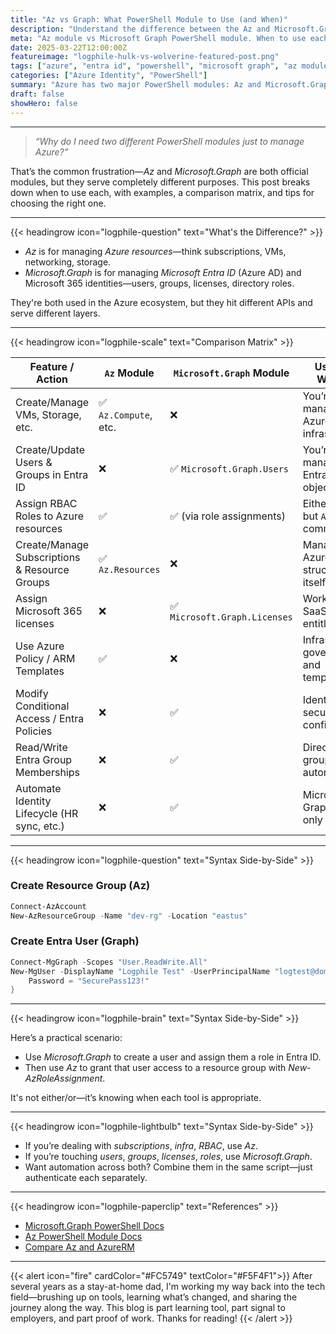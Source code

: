 ```yaml
---
title: "Az vs Graph: What PowerShell Module to Use (and When)"
description: "Understand the difference between the Az and Microsoft.Graph PowerShell modules—and when to use which."
meta: "Az module vs Microsoft Graph PowerShell module. When to use each for Azure and Entra ID management. Clear matrix and examples provided."
date: 2025-03-22T12:00:00Z
featureimage: "logphile-hulk-vs-wolverine-featured-post.png"
tags: ["azure", "entra id", "powershell", "microsoft graph", "az module"]
categories: ["Azure Identity", "PowerShell"]
summary: "Azure has two major PowerShell modules: Az and Microsoft.Graph. Learn when to use each, why it matters, and how they overlap."
draft: false
showHero: false
---
```


---

> *“Why do I need two different PowerShell modules just to manage Azure?”*

That’s the common frustration—*Az* and *Microsoft.Graph* are both official modules, but they serve completely different purposes. This post breaks down when to use each, with examples, a comparison matrix, and tips for choosing the right one.

---

{{< headingrow icon="logphile-question" text="What's the Difference?" >}}

- *Az* is for managing *Azure resources*—think subscriptions, VMs, networking, storage.
- *Microsoft.Graph* is for managing *Microsoft Entra ID* (Azure AD) and Microsoft 365 identities—users, groups, licenses, directory roles.

They're both used in the Azure ecosystem, but they hit different APIs and serve different layers.

---

{{< headingrow icon="logphile-scale" text="Comparison Matrix" >}}

| Feature / Action                             | `Az` Module             | `Microsoft.Graph` Module       | Use This When…                                  |
|---------------------------------------------|-------------------------|-------------------------------|-------------------------------------------------|
| Create/Manage VMs, Storage, etc.            | ✅ `Az.Compute`, etc.    | ❌                            | You’re managing Azure infrastructure.           |
| Create/Update Users & Groups in Entra ID    | ❌                      | ✅ `Microsoft.Graph.Users`     | You’re managing Entra identity objects.         |
| Assign RBAC Roles to Azure resources        | ✅                       | ✅ (via role assignments)      | Either works, but `Az` is more common.          |
| Create/Manage Subscriptions & Resource Groups | ✅ `Az.Resources`       | ❌                            | Managing the Azure structure itself.            |
| Assign Microsoft 365 licenses               | ❌                      | ✅ `Microsoft.Graph.Licenses`  | Working with SaaS identity entitlements.        |
| Use Azure Policy / ARM Templates            | ✅                       | ❌                            | Infrastructure governance and templates.        |
| Modify Conditional Access / Entra Policies  | ❌                      | ✅                             | Identity security config.                       |
| Read/Write Entra Group Memberships          | ❌                      | ✅                             | Directory group automation.                     |
| Automate Identity Lifecycle (HR sync, etc.) | ❌                      | ✅                             | Microsoft Graph is the only option.             |

---

{{< headingrow icon="logphile-question" text="Syntax Side-by-Side" >}}


### Create Resource Group (Az)
```powershell
Connect-AzAccount
New-AzResourceGroup -Name "dev-rg" -Location "eastus"
```

### Create Entra User (Graph)

```powershell
Connect-MgGraph -Scopes "User.ReadWrite.All"
New-MgUser -DisplayName "Logphile Test" -UserPrincipalName "logtest@domain.com" -MailNickname "logtest" -AccountEnabled:$true -PasswordProfile @{
    Password = "SecurePass123!"
}
```

---

{{< headingrow icon="logphile-brain" text="Syntax Side-by-Side" >}}

Here’s a practical scenario:

- Use *Microsoft.Graph* to create a user and assign them a role in Entra ID.
- Then use *Az* to grant that user access to a resource group with *New-AzRoleAssignment*.

It's not either/or—it’s knowing when each tool is appropriate.

---

{{< headingrow icon="logphile-lightbulb" text="Syntax Side-by-Side" >}}

- If you’re dealing with *subscriptions*, *infra*, *RBAC*, use *Az*.
- If you’re touching *users*, *groups*, *licenses*, *roles*, use *Microsoft.Graph*.
- Want automation across both? Combine them in the same script—just authenticate each separately.

---

{{< headingrow icon="logphile-paperclip" text="References" >}}

- [Microsoft.Graph PowerShell Docs](https://learn.microsoft.com/en-us/powershell/microsoftgraph/overview)
- [Az PowerShell Module Docs](https://learn.microsoft.com/en-us/powershell/azure/new-azureps-module-az)
- [Compare Az and AzureRM](https://learn.microsoft.com/en-us/powershell/azure/az-module)

---



{{< alert icon="fire" cardColor="#FC5749" textColor="#F5F4F1">}}
After several years as a stay-at-home dad, I'm working my way back into the tech field—brushing up on tools, learning what’s changed, and sharing the journey along the way. This blog is part learning tool, part signal to employers, and part proof of work. Thanks for reading!
{{< /alert >}}
